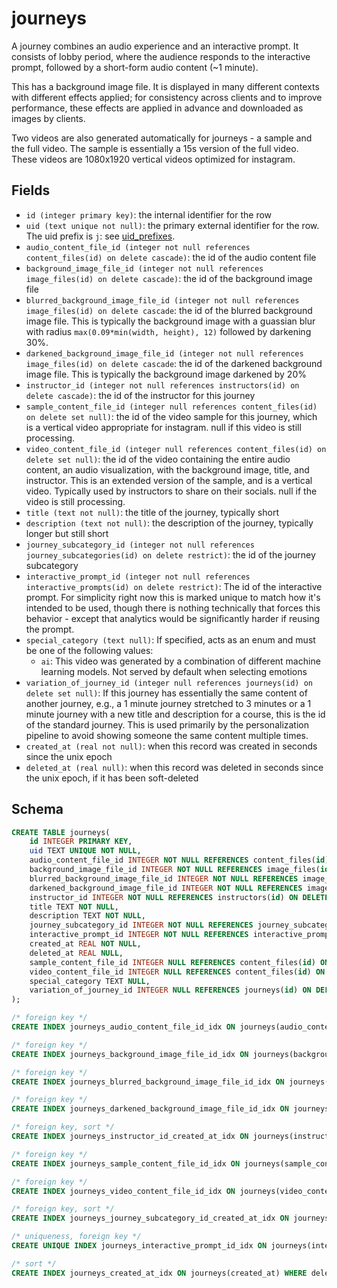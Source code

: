 # journeys

A journey combines an audio experience and an interactive prompt. It consists of
lobby period, where the audience responds to the interactive prompt, followed by
a short-form audio content (~1 minute).

This has a background image file. It is displayed in many different contexts
with different effects applied; for consistency across clients and to improve
performance, these effects are applied in advance and downloaded as images
by clients.

Two videos are also generated automatically for journeys - a sample and the
full video. The sample is essentially a 15s version of the full video. These
videos are 1080x1920 vertical videos optimized for instagram.

## Fields

- `id (integer primary key)`: the internal identifier for the row
- `uid (text unique not null)`: the primary external identifier for the row. The
  uid prefix is `j`: see [uid_prefixes](../uid_prefixes.md).
- `audio_content_file_id (integer not null references content_files(id) on delete cascade)`: the
  id of the audio content file
- `background_image_file_id (integer not null references image_files(id) on delete cascade)`: the
  id of the background image file
- `blurred_background_image_file_id (integer not null references image_files(id) on delete cascade`:
  the id of the blurred background image file. This is typically the background image with a guassian
  blur with radius `max(0.09*min(width, height), 12)` followed by darkening 30%.
- `darkened_background_image_file_id (integer not null references image_files(id) on delete cascade`:
  the id of the darkened background image file. This is typically the background image darkened
  by 20%
- `instructor_id (integer not null references instructors(id) on delete cascade)`: the id of the
  instructor for this journey
- `sample_content_file_id (integer null references content_files(id) on delete set null)`: the id of
  the video sample for this journey, which is a vertical video appropriate for instagram. null if
  this video is still processing.
- `video_content_file_id (integer null references content_files(id) on delete set null)`: the id of the
  video containing the entire audio content, an audio visualization, with the background image, title,
  and instructor. This is an extended version of the sample, and is a vertical video. Typically used
  by instructors to share on their socials. null if the video is still processing.
- `title (text not null)`: the title of the journey, typically short
- `description (text not null)`: the description of the journey, typically longer but still short
- `journey_subcategory_id (integer not null references journey_subcategories(id) on delete restrict)`: the id of the journey subcategory
- `interactive_prompt_id (integer not null references interactive_prompts(id) on delete restrict)`:
  The id of the interactive prompt. For simplicity right now this is marked unique to match how
  it's intended to be used, though there is nothing technically that forces this behavior - except
  that analytics would be significantly harder if reusing the prompt.
- `special_category (text null)`: If specified, acts as an enum and must be one of the following
  values:
  - `ai`: This video was generated by a combination of different machine learning models. Not
    served by default when selecting emotions
- `variation_of_journey_id (integer null references journeys(id) on delete set null)`: If this
  journey has essentially the same content of another journey, e.g., a 1 minute journey stretched
  to 3 minutes or a 1 minute journey with a new title and description for a course, this is the
  id of the standard journey. This is used primarily by the personalization pipeline to avoid
  showing someone the same content multiple times.
- `created_at (real not null)`: when this record was created in seconds since the unix epoch
- `deleted_at (real null)`: when this record was deleted in seconds since the unix epoch,
  if it has been soft-deleted

## Schema

```sql
CREATE TABLE journeys(
    id INTEGER PRIMARY KEY,
    uid TEXT UNIQUE NOT NULL,
    audio_content_file_id INTEGER NOT NULL REFERENCES content_files(id) ON DELETE CASCADE,
    background_image_file_id INTEGER NOT NULL REFERENCES image_files(id) ON DELETE CASCADE,
    blurred_background_image_file_id INTEGER NOT NULL REFERENCES image_files(id) ON DELETE CASCADE,
    darkened_background_image_file_id INTEGER NOT NULL REFERENCES image_files(id) ON DELETE CASCADE,
    instructor_id INTEGER NOT NULL REFERENCES instructors(id) ON DELETE CASCADE,
    title TEXT NOT NULL,
    description TEXT NOT NULL,
    journey_subcategory_id INTEGER NOT NULL REFERENCES journey_subcategories(id) ON DELETE RESTRICT,
    interactive_prompt_id INTEGER NOT NULL REFERENCES interactive_prompts(id) ON DELETE RESTRICT,
    created_at REAL NOT NULL,
    deleted_at REAL NULL,
    sample_content_file_id INTEGER NULL REFERENCES content_files(id) ON DELETE SET NULL,
    video_content_file_id INTEGER NULL REFERENCES content_files(id) ON DELETE SET NULL,
    special_category TEXT NULL,
    variation_of_journey_id INTEGER NULL REFERENCES journeys(id) ON DELETE SET NULL
);

/* foreign key */
CREATE INDEX journeys_audio_content_file_id_idx ON journeys(audio_content_file_id);

/* foreign key */
CREATE INDEX journeys_background_image_file_id_idx ON journeys(background_image_file_id);

/* foreign key */
CREATE INDEX journeys_blurred_background_image_file_id_idx ON journeys(blurred_background_image_file_id);

/* foreign key */
CREATE INDEX journeys_darkened_background_image_file_id_idx ON journeys(darkened_background_image_file_id);

/* foreign key, sort */
CREATE INDEX journeys_instructor_id_created_at_idx ON journeys(instructor_id, created_at);

/* foreign key */
CREATE INDEX journeys_sample_content_file_id_idx ON journeys(sample_content_file_id);

/* foreign key */
CREATE INDEX journeys_video_content_file_id_idx ON journeys(video_content_file_id);

/* foreign key, sort */
CREATE INDEX journeys_journey_subcategory_id_created_at_idx ON journeys(journey_subcategory_id, created_at);

/* uniqueness, foreign key */
CREATE UNIQUE INDEX journeys_interactive_prompt_id_idx ON journeys(interactive_prompt_id);

/* sort */
CREATE INDEX journeys_created_at_idx ON journeys(created_at) WHERE deleted_at IS NULL;
```
